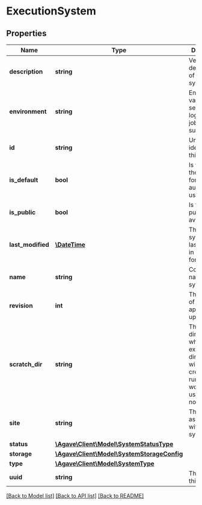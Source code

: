 # ExecutionSystem

## Properties
Name | Type | Description | Notes
------------ | ------------- | ------------- | -------------
**description** | **string** | Verbose description of this system. | 
**environment** | **string** | Environment variables to set upon login prior to job submission. | [optional] 
**id** | **string** | Unique identifier for this system. | 
**is_default** | **bool** | Is the system the default for the authenticated user? | [default to false]
**is_public** | **bool** | Is the system publicly available? | [default to false]
**last_modified** | [**\DateTime**](\DateTime.md) | The date this system was last modified in ISO 8601 format. | 
**name** | **string** | Common name for this system. | 
**revision** | **int** | The number of times this app has been updated. | [default to 1]
**scratch_dir** | **string** | The scratch directory where job execution directories will be created at runtime. The workDir is used if this is not specified. | [optional] 
**site** | **string** | The site associated with this system. | [optional] 
**status** | [**\Agave\Client\Model\SystemStatusType**](SystemStatusType.md) |  | [optional] 
**storage** | [**\Agave\Client\Model\SystemStorageConfig**](SystemStorageConfig.md) |  | 
**type** | [**\Agave\Client\Model\SystemType**](SystemType.md) |  | 
**uuid** | **string** | The uuid of this system. | [optional] 

[[Back to Model list]](../README.md#documentation-for-models) [[Back to API list]](../README.md#documentation-for-api-endpoints) [[Back to README]](../README.md)


